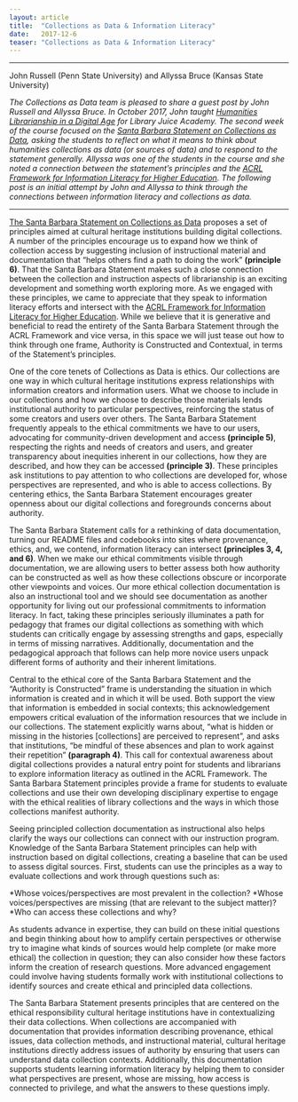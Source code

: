 ```yaml
---
layout: article
title:  "Collections as Data & Information Literacy"
date:   2017-12-6 
teaser: "Collections as Data & Information Literacy"
---
```

---
John Russell (Penn State University) and Allyssa Bruce (Kansas State University)

*The Collections as Data team is pleased to share a guest post by John Russell and Allyssa Bruce. In October 2017, John taught [Humanities Librarianship in a Digital Age](http://libraryjuiceacademy.com/156-humanities-digital.php) for Library Juice Academy. The second week of the course focused on the [Santa Barbara Statement on Collections as Data](https://collectionsasdata.github.io/statement/), asking the students to reflect on what it means to think about humanities collections as data (or sources of data) and to respond to the statement generally. Allyssa was one of the students in the course and she noted a connection between the statement’s principles and the [ACRL Framework for Information Literacy for Higher Education](http://www.ala.org/acrl/standards/ilframework). The following post is an initial attempt by John and Allyssa to think through the connections between information literacy and collections as data.*

---

[The Santa Barbara Statement on Collections as Data](https://collectionsasdata.github.io/statement/) proposes a set of principles aimed at cultural heritage institutions building digital collections. A number of the principles encourage us to expand how we think of collection access by suggesting inclusion of instructional material and documentation that “helps others find a path to doing the work” **(principle 6)**. That the Santa Barbara Statement makes such a close connection between the collection and instruction aspects of librarianship is an exciting development and something worth exploring more. As we engaged with these principles, we came to appreciate that they speak to information literacy efforts and intersect with the [ACRL Framework for Information Literacy for Higher Education](http://www.ala.org/acrl/standards/ilframework). While we believe that it is generative and beneficial to read the entirety of the Santa Barbara Statement through the ACRL Framework and vice versa, in this space we will just tease out how to think through one frame, Authority is Constructed and Contextual, in terms of the Statement’s principles.

One of the core tenets of Collections as Data is ethics. Our collections are one way in which cultural heritage institutions express relationships with information creators and information users. What we choose to include in our collections and how we choose to describe those materials lends institutional authority to particular perspectives, reinforcing the status of some creators and users over others. The Santa Barbara Statement frequently appeals to the ethical commitments we have to our users, advocating for community-driven development and access **(principle 5)**, respecting the rights and needs of creators and users, and greater transparency about inequities inherent in our collections, how they are described, and how they can be accessed **(principle 3)**. These principles ask institutions to pay attention to who collections are developed for, whose perspectives are represented, and who is able to access collections. By centering ethics, the Santa Barbara Statement encourages greater openness about our digital collections and foregrounds concerns about authority. 

The Santa Barbara Statement calls for a rethinking of data documentation, turning our README files and codebooks into sites where provenance, ethics, and, we contend, information literacy can intersect **(principles 3, 4, and 6)**. When we make our ethical commitments visible through documentation, we are allowing users to better assess both how authority can be constructed as well as how these collections obscure or incorporate other viewpoints and voices. Our more ethical collection documentation is also an instructional tool and we should see documentation as another opportunity for living out our professional commitments to information literacy. In fact, taking these principles seriously illuminates a path for pedagogy that frames our digital collections as something with which students can critically engage by assessing strengths and gaps, especially in terms of missing narratives. Additionally, documentation and the pedagogical approach that follows can help more novice users unpack different forms of authority and their inherent limitations.

Central to the ethical core of the Santa Barbara Statement and the “Authority is Constructed” frame is understanding the situation in which information is created and in which it will be used. Both support the view that information is embedded in social contexts; this acknowledgement empowers critical evaluation of the information resources that we include in our collections. The statement explicitly warns about, “what is hidden or missing in the histories [collections] are perceived to represent”, and asks that institutions, “be mindful of these absences and plan to work against their repetition” **(paragraph 4)**. This call for contextual awareness about digital collections provides a natural entry point for students and librarians to explore information literacy as outlined in the ACRL Framework. The Santa Barbara Statement principles provide a frame for students to evaluate collections and use their own developing disciplinary expertise to engage with the ethical realities of library collections and the ways in which those collections manifest authority.

Seeing principled collection documentation as instructional also helps clarify the ways our collections can connect with our instruction program. Knowledge of the Santa Barbara Statement principles can help with instruction based on digital collections, creating a baseline that can be used to assess digital sources. First, students can use the principles as a way to evaluate collections and work through questions such as:

*Whose voices/perspectives are most prevalent in the collection?
*Whose voices/perspectives are missing (that are relevant to the subject matter)?
*Who can access these collections and why?

As students advance in expertise, they can build on these initial questions and begin thinking about how to amplify certain perspectives or otherwise try to imagine what kinds of sources would help complete (or make more ethical) the collection in question; they can also consider how these factors inform the creation of research questions. More advanced engagement could involve having students formally work with institutional collections to identify sources and create ethical and principled data collections.

The Santa Barbara Statement presents principles that are centered on the ethical responsibility cultural heritage institutions have in contextualizing their data collections. When collections are accompanied with documentation that provides information describing provenance, ethical issues, data collection methods, and instructional material, cultural heritage institutions directly address issues of authority by ensuring that users can understand data collection contexts. Additionally, this documentation supports students learning information literacy by helping them to consider what perspectives are present, whose are missing, how access is connected to privilege, and what the answers to these questions imply. 



